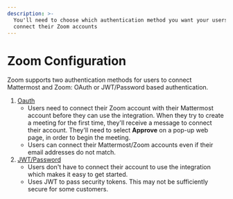 ```yaml
---
description: >-
  You'll need to choose which authentication method you want your users to
  connect their Zoom accounts
---
```


# Zoom Configuration

Zoom supports two authentication methods for users to connect Mattermost and Zoom: OAuth or JWT/Password based authentication.

1. [Oauth](zoom-setup-oauth.md)
   * Users need to connect their Zoom account with their Mattermost account before they can use the integration. When they try to create a meeting for the first time, they'll receive a message to connect their account. They'll need to select **Approve** on a pop-up web page, in order to begin the meeting.
   * Users can connect their Mattermost/Zoom accounts even if their email addresses do not match.
2. [JWT/Password](zoom-setup-jwt.md)
   * Users don't have to connect their account to use the integration which makes it easy to get started.
   * Uses JWT to pass security tokens. This may not be sufficiently secure for some customers.
